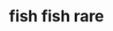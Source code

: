 ---
layout: guide
title: fish fish rare
type: fish
food: fish
doneness: rare
temp_c: 40
temp_f: 104
minimum: 0.5
best: 0.66
maximum: 1
---